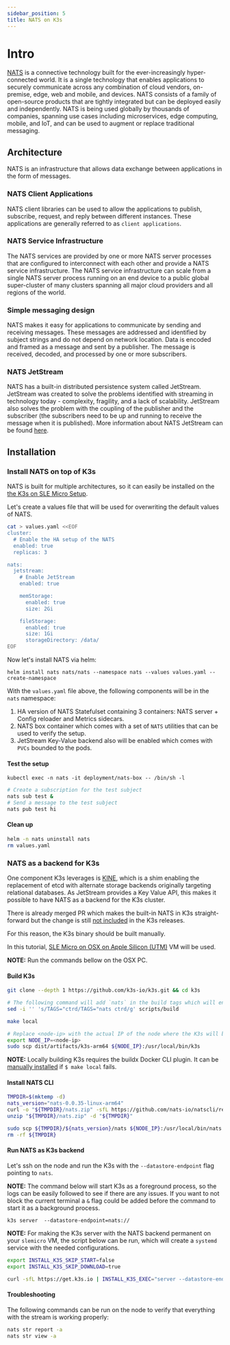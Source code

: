 ```yaml
---
sidebar_position: 5
title: NATS on K3s
---
```


# Intro
[NATS](https://nats.io/) is a connective technology built for the ever-increasingly hyper-connected world. It is a single technology that enables applications to securely communicate across any combination of cloud vendors, on-premise, edge, web and mobile, and devices. NATS consists of a family of open-source products that are tightly integrated but can be deployed easily and independently. NATS is being used globally by thousands of companies, spanning use cases including microservices, edge computing, mobile, and IoT, and can be used to augment or replace traditional messaging.

## Architecture
NATS is an infrastructure that allows data exchange between applications in the form of messages.

### NATS Client Applications
NATS client libraries can be used to allow the applications to publish, subscribe, request, and reply between different instances.
These applications are generally referred to as `client applications`.

### NATS Service Infrastructure
The NATS services are provided by one or more NATS server processes that are configured to interconnect with each other and provide a NATS service infrastructure. The NATS service infrastructure can scale from a single NATS server process running on an end device to a public global super-cluster of many clusters spanning all major cloud providers and all regions of the world.

### Simple messaging design
NATS makes it easy for applications to communicate by sending and receiving messages. These messages are addressed and identified by subject strings and do not depend on network location.
Data is encoded and framed as a message and sent by a publisher. The message is received, decoded, and processed by one or more subscribers.

### NATS JetStream
NATS has a built-in distributed persistence system called JetStream.
JetStream was created to solve the problems identified with streaming in technology today - complexity, fragility, and a lack of scalability. JetStream also solves the problem with the coupling of the publisher and the subscriber (the subscribers need to be up and running to receive the message when it is published).
More information about NATS JetStream can be found [here](https://docs.nats.io/nats-concepts/jetstream).

## Installation

### Install NATS on top of K3s
NATS is built for multiple architectures, so it can easily be installed on the [the K3s on SLE Micro Setup](https://suse-edge.github.io/docs/quickstart/k3s-on-slemicro).

Let's create a values file that will be used for overwriting the default values of NATS.

```sh
cat > values.yaml <<EOF
cluster:
  # Enable the HA setup of the NATS
  enabled: true
  replicas: 3

nats:
  jetstream:
    # Enable JetStream
    enabled: true

    memStorage:
      enabled: true
      size: 2Gi

    fileStorage:
      enabled: true
      size: 1Gi
      storageDirectory: /data/
EOF
```

Now let's install NATS via helm:

`helm install nats nats/nats --namespace nats --values values.yaml --create-namespace`

With the `values.yaml` file above, the following components will be in the `nats` namespace:

1. HA version of NATS Statefulset containing 3 containers: NATS server + Config reloader and Metrics sidecars.
2. NATS box container which comes with a set of `NATS` utilities that can be used to verify the setup.
3. JetStream Key-Value backend also will be enabled which comes with `PVCs` bounded to the pods.

#### Test the setup
`kubectl exec -n nats -it deployment/nats-box -- /bin/sh -l`

```sh
# Create a subscription for the test subject
nats sub test &
# Send a message to the test subject
nats pub test hi
```

#### Clean up

```sh
helm -n nats uninstall nats
rm values.yaml
```

### NATS as a backend for K3s
One component K3s leverages is [KINE](https://github.com/k3s-io/kine), which is a shim enabling the replacement of etcd with alternate storage backends originally targeting relational databases.
As JetStream provides a Key Value API, this makes it possible to have NATS as a backend for the K3s cluster.

There is already merged PR which makes the built-in NATS in K3s straight-forward but the change is still [not included](https://github.com/k3s-io/k3s/issues/7410#issue-1692989394) in the K3s releases.

For this reason, the K3s binary should be built manually.

In this tutorial, [SLE Micro on OSX on Apple Silicon (UTM)](https://suse-edge.github.io/docs/quickstart/slemicro-utm-aarch64) VM will be used.

**NOTE:** Run the commands bellow on the OSX PC.

#### Build K3s

```sh
git clone --depth 1 https://github.com/k3s-io/k3s.git && cd k3s

# The following command will add `nats` in the build tags which will enable the NATS built-in feature in K3s
sed -i '' 's/TAGS="ctrd/TAGS="nats ctrd/g' scripts/build

make local

# Replace <node-ip> with the actual IP of the node where the K3s will be started
export NODE_IP=<node-ip>
sudo scp dist/artifacts/k3s-arm64 ${NODE_IP}:/usr/local/bin/k3s
```

**NOTE:** Locally building K3s requires the buildx Docker CLI plugin.
It can be [manually installed](https://github.com/docker/buildx#manual-download) if `$ make local` fails.

#### Install NATS CLI

```sh
TMPDIR=$(mktemp -d)
nats_version="nats-0.0.35-linux-arm64"
curl -o "${TMPDIR}/nats.zip" -sfL https://github.com/nats-io/natscli/releases/download/v0.0.35/${nats_version}.zip
unzip "${TMPDIR}/nats.zip" -d "${TMPDIR}"

sudo scp ${TMPDIR}/${nats_version}/nats ${NODE_IP}:/usr/local/bin/nats
rm -rf ${TMPDIR}
```

#### Run NATS as K3s backend

Let's ssh on the node and run the K3s with the `--datastore-endpoint` flag pointing to `nats`.

**NOTE:** The command below will start K3s as a foreground process, so the logs can be easily followed to see if there are any issues.
If you want to not block the current terminal a `&` flag could be added before the command to start it as a background process.

`k3s server  --datastore-endpoint=nats://`

**NOTE:** For making the K3s server with the NATS backend permanent on your `slemicro` VM, the script below can be run, which will create a `systemd` service with the needed configurations.

```sh
export INSTALL_K3S_SKIP_START=false
export INSTALL_K3S_SKIP_DOWNLOAD=true

curl -sfL https://get.k3s.io | INSTALL_K3S_EXEC="server --datastore-endpoint=nats://"  sh -
```

#### Troubleshooting

The following commands can be run on the node to verify that everything with the stream is working properly:

```sh
nats str report -a
nats str view -a
```
